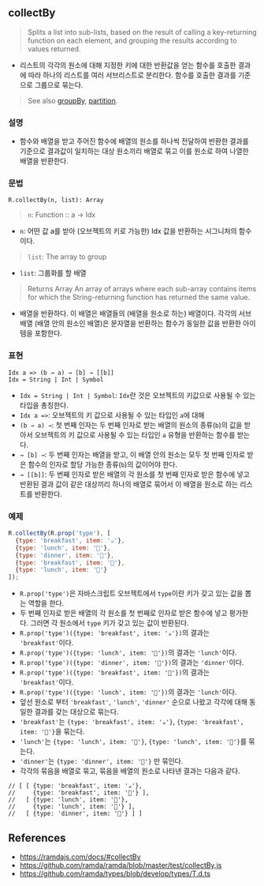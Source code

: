 ## collectBy
> Splits a list into sub-lists, based on the result of calling a key-returning function on each element, and grouping the results according to values returned.
- 리스트의 각각의 원소에 대해 지정한 키에 대한 반환값을 얻는 함수를 호출한 결과에 따라 하나의 리스트를 여러 서브리스트로 분리한다. 함수를 호출한 결과를 기준으로 그룹으로 묶는다.
> See also [groupBy](./groupBy.md), [partition](./partition.md).

### 설명

- 함수와 배열을 받고 주어진 함수에 배열의 원소를 하나씩 전달하여 반환한 결과를 기준으로 결과값이 일치하는 대상 원소끼리 배열로 묶고 이를 원소로 하여 나열한 배열을 반환한다.

### 문법
```
R.collectBy(n, list): Array
```
> `n`: Function :: a -> Idx
- `n`: 어떤 값 a를 받아 (오브젝트의 키로 가능한) Idx 값을 반환하는 시그니처의 함수이다.
> `list`: The array to group
- `list`: 그룹화를 할 배열
> Returns Array An array of arrays where each sub-array contains items for which the String-returning function has returned the same value.
- 배열을 반환하다. 이 배열은 배열들의 (배열을 원소로 하는) 배열이다. 각각의 서브 배열 (배열 안의 원소인 배열)은 문자열을 반환하는 함수가 동일한 값을 반환한 아이템을 포함한다.

### 표현
```
Idx a => (b → a) → [b] → [[b]]
Idx = String | Int | Symbol
```
- `Idx = String | Int | Symbol`: `Idx`란 것은 오브젝트의 키값으로 사용될 수 있는 타입을 총칭한다.
- `Idx a =>`: 오브젝트의 키 값으로 사용될 수 있는 타입인 `a`에 대해
- `(b → a) →`: 첫 번째 인자는 두 번째 인자로 받는 배열의 원소의 종류(`b`)의 값을 받아서 오브젝트의 키 값으로 사용될 수 있는 타입인 `a` 유형을 반환하는 함수를 받는다.
- `→ [b] →`: 두 번째 인자는 배열을 받고, 이 배열 안의 원소는 모두 첫 번째 인자로 받은 함수의 인자로 할당 가능한 종류(`b`)의 값이어야 한다.
- `→ [[b]]`: 두 번째 인자로 받은 배열의 각 원소를 첫 번째 인자로 받은 함수에 넣고 반환된 결과 값이 같은 대상끼리 하나의 배열로 묶어서 이 배열을 원소로 하는 리스트를 반환한다.

### 예제

```js
R.collectBy(R.prop('type'), [
  {type: 'breakfast', item: '☕️'},
  {type: 'lunch', item: '🌯'},
  {type: 'dinner', item: '🍝'},
  {type: 'breakfast', item: '🥐'},
  {type: 'lunch', item: '🍕'}
]);
```
- `R.prop('type')`은 자바스크립트 오브젝트에서 `type`이란 키가 갖고 있는 값을 뽑는 역할을 한다.
- 두 번째 인자로 받은 배열의 각 원소를 첫 번째로 인자로 받은 함수에 넣고 평가한다. 그러면 각 원소에서 `type` 키가 갖고 있는 값이 반환된다.
- `R.prop('type')({type: 'breakfast', item: '☕️'})`의 결과는 `'breakfast'`이다.
- `R.prop('type')({type: 'lunch', item: '🌯'})`의 결과는 `'lunch'`이다. 
- `R.prop('type')({type: 'dinner', item: '🍝'})`의 결과는 `'dinner'`이다.
- `R.prop('type')({type: 'breakfast', item: '🥐'})`의 결과는 `'breakfast'`이다.
- `R.prop('type')({type: 'lunch', item: '🍕'})`의 결과는 `'lunch'`이다.
- 앞선 원소로 부터 `'breakfast'`, `'lunch'`, `'dinner'` 순으로 나왔고 각각에 대해 동일한 결과를 갖는 대상으로 묶는다.
- `'breakfast'`는 `{type: 'breakfast', item: '☕️'}`, `{type: 'breakfast', item: '🥐'}`을 묶는다.
- `'lunch'`는 `{type: 'lunch', item: '🌯'}`, `{type: 'lunch', item: '🍕'}`를 묶는다.
- `'dinner'`는 `{type: 'dinner', item: '🍝'}` 만 묶인다.
- 각각의 묶음을 배열로 묶고, 묶음을 배열의 원소로 나타낸 결과는 다음과 같다.

```
// [ [ {type: 'breakfast', item: '☕️'},
//     {type: 'breakfast', item: '🥐'} ],
//   [ {type: 'lunch', item: '🌯'},
//     {type: 'lunch', item: '🍕'} ],
//   [ {type: 'dinner', item: '🍝'} ] ]
```

## References
- https://ramdajs.com/docs/#collectBy
- https://github.com/ramda/ramda/blob/master/test/collectBy.js
- https://github.com/ramda/types/blob/develop/types/T.d.ts
